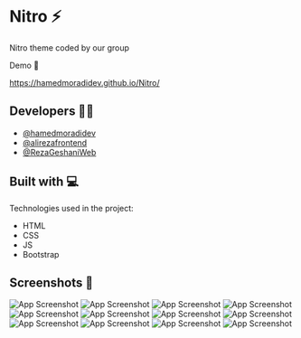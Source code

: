 # Nitro ⚡

Nitro theme coded by our group


Demo 🚀 

https://hamedmoradidev.github.io/Nitro/


## Developers 👨‍💻

- [@hamedmoradidev](https://github.com/hamedmoradidev)
- [@alirezafrontend](https://github.com/alirezafrontend)
- [@RezaGeshaniWeb](https://github.com/RezaGeshaniWeb)

<h2> Built with 💻</h2>

Technologies used in the project:

*   HTML
*   CSS
*   JS
*   Bootstrap

## Screenshots 🔭


![App Screenshot](https://github.com/user-attachments/assets/6a4915e6-c1f0-4a78-b9e8-e74f28d9a986)
![App Screenshot](https://github.com/user-attachments/assets/14d31f8b-148a-46ab-82c6-03585071bb54)
![App Screenshot](https://github.com/user-attachments/assets/2a63ea72-69dc-451b-96fa-8d936af9c813)
![App Screenshot](https://github.com/user-attachments/assets/7ae3e351-b9fb-452b-9222-a82c7413f213)
![App Screenshot](https://github.com/user-attachments/assets/fb7f316b-cab7-4d9f-9b5e-55ee1ef00835)
![App Screenshot](https://github.com/user-attachments/assets/8486f633-6c86-482b-bfd1-25025afe7b4e)
![App Screenshot](https://github.com/user-attachments/assets/3896fc8b-b289-472c-b808-999d6a397317)
![App Screenshot](https://github.com/user-attachments/assets/98245c0e-221c-4e92-8a1e-80134ba8bcce)
![App Screenshot](https://github.com/user-attachments/assets/0ef85ebf-b711-4b87-ae04-547b86f11f5a)
![App Screenshot](https://github.com/user-attachments/assets/dad93aa9-cd1b-4b09-844e-f512eda1e0c0)
![App Screenshot](https://github.com/user-attachments/assets/547ffba2-8709-407d-a409-1e9a7f3912a6)
![App Screenshot](https://github.com/user-attachments/assets/c0791973-aa4d-4037-be5b-4c462320c445)



